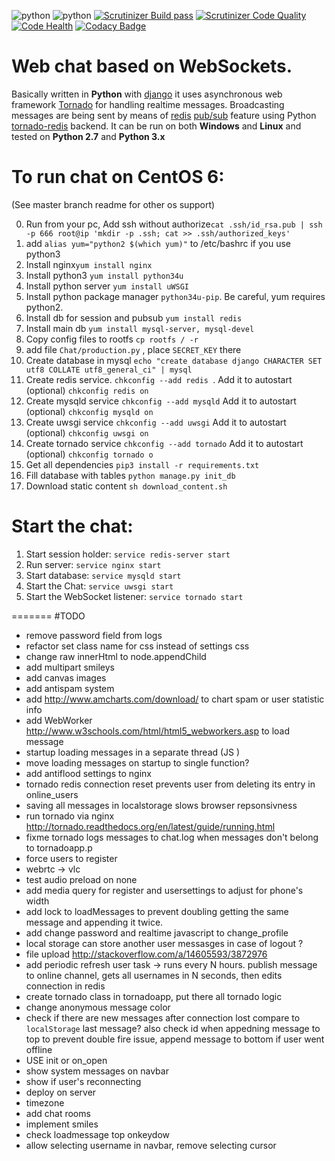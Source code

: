 ![python](https://img.shields.io/badge/python-2.7%2C%203.x-blue.svg) ![python](https://img.shields.io/badge/django-1.7-blue.svg) [![Scrutinizer Build pass](https://scrutinizer-ci.com/g/Deathangel908/djangochat/badges/build.png)](https://scrutinizer-ci.com/g/Deathangel908/djangochat) [![Scrutinizer Code Quality](https://scrutinizer-ci.com/g/Deathangel908/djangochat/badges/quality-score.png?b=master)](https://scrutinizer-ci.com/g/Deathangel908/djangochat/?branch=master) [![Code Health](https://landscape.io/github/Deathangel908/djangochat/master/landscape.svg?style=flat)](https://landscape.io/github/Deathangel908/djangochat/master) [![Codacy Badge](https://www.codacy.com/project/badge/b508fef8efba4a5f8b5e8411c0803af5)](https://www.codacy.com/public/nightmarequake/djangochat)

Web chat based on WebSockets.
================================================

Basically written in **Python** with [django](https://www.djangoproject.com/) it uses asynchronous web framework [Tornado](http://www.tornadoweb.org/) for handling realtime messages. Broadcasting messages are being sent by means of [redis](http://redis.io/) [pub/sub](http://en.wikipedia.org/wiki/Publish%E2%80%93subscribe_pattern) feature using Python [tornado-redis](https://github.com/leporo/tornado-redis) backend. It can be run on both **Windows** and **Linux** and tested on **Python 2.7** and **Python 3.x**

To run chat on CentOS 6:
===============
 (See master branch readme for other os support)
 
 0. Run from your pc, Add ssh without authorize`cat .ssh/id_rsa.pub | ssh -p 666 root@ip 'mkdir -p .ssh; cat >> .ssh/authorized_keys'`
 1. add `alias yum="python2 $(which yum)"` to /etc/bashrc if you use python3
 2. Install nginx`yum install nginx`
 3. Install python3 `yum install python34u`
 4. Install python server `yum install uWSGI`
 5. Install python package manager `python34u-pip`. Be careful, yum requires python2.
 6. Install db for session and pubsub `yum install redis`
 7. Install main db `yum install mysql-server, mysql-devel`
 8. Copy config files to rootfs `cp rootfs / -r `
 9. add file `Chat/production.py` , place `SECRET_KEY` there
 10. Create database in mysql `echo "create database django CHARACTER SET utf8 COLLATE utf8_general_ci" | mysql`
 11.  Create redis service. `chkconfig --add redis `. Add it to autostart (optional) `chkconfig redis on`
 12.  Create mysqld service `chkconfig --add mysqld`  Add it to autostart (optional) `chkconfig mysqld on`
 13.  Create uwsgi service `chkconfig --add uwsgi`  Add it to autostart (optional) `chkconfig uwsgi on`
 14.  Create tornado service `chkconfig --add tornado`  Add it to autostart (optional) `chkconfig tornado o`
 15.  Get all dependencies `pip3 install -r requirements.txt`
 16.  Fill database with tables `python manage.py init_db`
 17.  Download static content `sh download_content.sh`

Start the chat:
==============
 1. Start session holder: `service redis-server start`
 3. Run server: `service nginx start`
 4. Start database: `service mysqld start`
 5. Start the Chat: `service uwsgi start`
 2. Start the WebSocket listener: `service tornado start`

=======
#TODO
* remove password field from logs
* refactor set class name for css instead of settings css
* change raw innerHtml to node.appendChild
* add multipart smileys
* add canvas images 
* add antispam system
* add http://www.amcharts.com/download/ to chart spam or user statistic info
* add WebWorker http://www.w3schools.com/html/html5_webworkers.asp to load message
* startup loading messages in a separate thread (JS )
* move loading messages on startup to single function? 
* add antiflood settings to nginx
* tornado redis connection reset prevents user from deleting its entry in online_users
* saving all messages in localstorage slows browser repsonsivness 
* run tornado via nginx http://tornado.readthedocs.org/en/latest/guide/running.html
* fixme tornado logs messages to chat.log when messages don't belong to tornadoapp.p
* force users to register
* webrtc -> vlc
* test audio preload on none 
* add media query for register and usersettings to adjust for phone's width
* add lock to loadMessages to prevent doubling getting the same message and appending it twice. 
* add change password and realtime javascript to change_profile
* local storage can store another user messasges in case of logout ?
* file upload http://stackoverflow.com/a/14605593/3872976
* add periodic refresh user task -> runs every N hours. publish message to online channel, gets all usernames in N seconds, then edits connection in redis
* create tornado class in tornadoapp, put there all tornado logic
* change anonymous message color
*  check if there are new messages after connection lost compare to `localStorage` last message?
 also check id when appedning message to top to prevent double fire issue, append message to bottom if user went offline
* USE init or on_open
* show system messages on navbar
* show if user's reconnecting
* deploy on server
* timezone
* add chat rooms
* implement smiles
* check loadmessage top onkeydow
* allow selecting username in navbar, remove selecting cursor 
